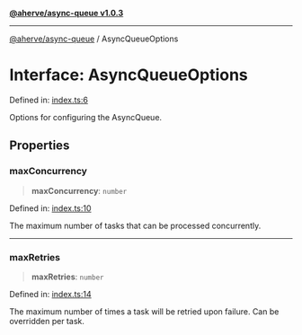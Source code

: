 [**@aherve/async-queue v1.0.3**](../README.md)

***

[@aherve/async-queue](../globals.md) / AsyncQueueOptions

# Interface: AsyncQueueOptions

Defined in: [index.ts:6](https://github.com/aherve/async-queue/blob/2d5e3b9f4c27a2cba0c71081f97fb70131fb30fa/src/index.ts#L6)

Options for configuring the AsyncQueue.

## Properties

### maxConcurrency

> **maxConcurrency**: `number`

Defined in: [index.ts:10](https://github.com/aherve/async-queue/blob/2d5e3b9f4c27a2cba0c71081f97fb70131fb30fa/src/index.ts#L10)

The maximum number of tasks that can be processed concurrently.

***

### maxRetries

> **maxRetries**: `number`

Defined in: [index.ts:14](https://github.com/aherve/async-queue/blob/2d5e3b9f4c27a2cba0c71081f97fb70131fb30fa/src/index.ts#L14)

The maximum number of times a task will be retried upon failure. Can be overridden per task.

